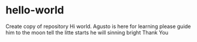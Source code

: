 # hello-world
Create copy of repository
Hi world. Agusto is here for learning
please guide him to the moon
tell the litte starts
he will sinning bright
Thank You
